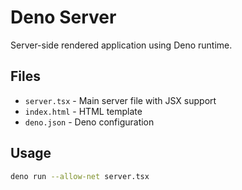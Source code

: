 # Deno Server

Server-side rendered application using Deno runtime.

## Files

- `server.tsx` - Main server file with JSX support
- `index.html` - HTML template
- `deno.json` - Deno configuration

## Usage

```bash
deno run --allow-net server.tsx
```